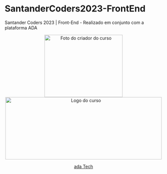 # SantanderCoders2023-FrontEnd
Santander Coders 2023 | Front-End - Realizado em conjunto com a plataforma ADA 
<p align="center">
  <img src="https://ada-site-frontend.s3.sa-east-1.amazonaws.com/home/Thumb-Ada.png" alt="Foto do criador do curso" width="250" height="200"/>
  <img src="https://lh5.googleusercontent.com/GGPug2HlyPbgmt4tDGQuy0HXqGByVUTFBmNtmPSwPVRQeC76xDG2cZ6cN9ydCpM-8eBwUZmwNnD3-SZagW3jZt3ZiMm5uKODZXd6JQr1rCHuEqMnadlpmLdghtq56ZOTCVc_Wt0yiemUqYm4tjl8oQ" alt="Logo do curso" width="500" height="200"/>
</p>
<p align="center" target="_blank">
  <a href="https://ada.tech/" >ada Tech</a>
</p>

<br>

